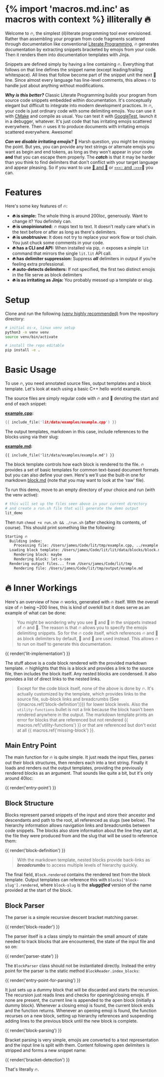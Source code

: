 {% import 'macros.md.inc' as macros with context %}
illiterally 🔥
============

Welcome to 🔥, the simplest (il)literate programming tool ever envisioned. Rather than assembling your program from code fragments scattered through documentation like conventional [Literate Programming](https://en.wikipedia.org/wiki/Literate_programming), 🔥 generates documentation by extracting snippets bracketed by emojis from your code. Then it renders them into documentation templates with Jinja.

Snippets are defined simply by having a line containing 🔥. Everything that follows on that line defines the snippet name (except leading/trailing whitespace). All lines that follow become part of the snippet unit the next 🧯 line. Since almost every language has line-level comments, this allows 🔥 to handle just about anything without modifications.

***Why is this better?*** Classic Literate Programming builds your program from source code snippets embedded within documentation. It's conceptually elegant but difficult to integrate into modern development practices. In 🔥, your code is just ordinary code with some delimiting emojis. You can use it with [CMake](https://cmake.org/) and compile as usual. You can test it with [GoogleTest](https://github.com/google/googletest), launch it in a debugger, whatever. It's just code that has irritating emojis scattered everywhere. Then 🔥 uses it to produce documents with irritating emojis scattered everywhere. Awesome!

***Can we disable irritating emojis?*** 😬 Harsh question, you might be missing the point. But yes, you can provide any text strings or alternate emojis you want as begin and end tokens, as long as they won't appear in your code **and** that you can escape them properly. The ***catch*** is that it may be harder than you think to find delimiters that don't conflict with your target language and appear pleasing. So if you want to use [🫸 and 🫷](./handmoji.md) or [`<<<:` and `:>>>`](./nomoji.md)🤮 you can. 

# Features

Here's some key features of 🔥:

- **🔥 is simple:** The whole thing is around 200loc, generously. Want to change it? You definitely can.
- **🔥 is unopinionated:** 🔥 maps text to text. It doesn't really care what's in the text before or after as long as there's delimiters.
- **🔥 is unobtrusive:** It does not try to replace your work flow or tool chain. You just chuck some comments in your code.
- **🔥 has a CLI and API:** When installed via pip, 🔥 exposes a simple `lit` command that mirrors the single `lit.lit` API call.
- **🔥 has delimiter suppression:** Suppress ***all*** delimiters in output if you're feeling extra professional.
- **🔥 auto-detects delimiters:** If not specified, the first two distinct emojis in the file serve as block delimiters 
- **🔥 is as irritating as Jinja:** You probably messed up a template or slug. 

# Setup

Clone and run the following [(venv highly recommended)](https://docs.python.org/3/library/venv.html) from the repository directory:

```bash
# initial os-x, linux venv setup
python3 -m venv venv
source venv/bin/activate

# install the repo editable
pip install -e .
```

# Basic Usage

To use 🔥, you need annotated source files, output templates and a block template. Let's look at each using a basic C++ hello world example.

The source files are simply regular code with 🔥 and 🧯 denoting the start and end of each snippet:

**[example.cpp](./lit/data/examples/example.cpp):**
`````cpp
{{ include_file('lit/data/examples/example.cpp') }}
`````

The output templates, markdown in this case, include references to the blocks using via their slug:

**[example.md](./lit/data/examples/example.md):**
`````text
{{ include_file('lit/data/examples/example.md') }}
`````

The block template controls how each block is rendered to the file. 🔥 provides a set of basic templates for common text-based document formats but you can also define your own. Here's we'll use the built-in one for markdown [block.md](./lit/data/blocks/block.md) (note that you may want to look at the 'raw' file).

To run this demo, move to an empty directory of your choice and run (with the venv active):

```bash
# this will set up the files seen above in your current directory
# and create a run.sh file that will generate the demo output
lit_demo
```

Then run `chmod +x run.sh && ./run.sh` (after checking its contents, of course). This should print something like the following:

```bash
Starting 🔥
  Building index:
    Processing file: /Users/james/Code/lit/tmp/example.cpp, ../example.cpp
  Loading block template: /Users/james/Code/lit/lit/data/blocks/block.md
    Rendering block: maybe
    Rendering block: let-s-see
  Rendering output files... from /Users/james/Code/lit/tmp
    Rendering file: /Users/james/Code/lit/tmp/output/example.md
```


# 🔥 Inner Workings

Here's an overview of how 🔥 works, generated with 🔥 itself. With the overall size of 🔥 being ~200 lines, this is kind of overkill but it does serve as an example of what can be done:

> You might be wondering why you see 🚀 and 🚗 in the snippets instead of 🔥 and 🧯. The reason is that 🔥 allows you to specify the emojis delimiting snippets. So for the 🔥 code itself, which references 🔥 and 🧯 as block delimiters by default, 🚀 and 🚗 are used instead. This allows 🔥 to run on itself to generate this documentation.

{{ render('lit-implementation') }}

The stuff above is a code block rendered with the provided markdown template. 🔥 highlights that this is a block and provides a link to the source file, then includes the block itself. Any nested blocks are condensed. It also provides a list of direct links to the nested links.

> Except for the code block itself, none of the above is done by 🔥. It's actually customized by the template, which provides links to the source file, sub-block links and breadcrumbs (See {{macros.ref('block-definition')}}) for lower block levels. Also the `utility-functions` bullet is not a link because the block hasn't been rendered anywhere in the output. The markdown template prints an error for blocks that are referenced but not rendered {{ macros.ref('utility-functions') }} or that are referenced but don't exist at all {{ macros.ref('missing-block') }}.

## Main Entry Point

The main function for 🔥 is quite simple. It just reads the input files, parses out their block structures, then renders each into a text string. Finally it loads and renders out the output templates, providing the previously rendered blocks as an argument. That sounds like quite a bit, but it's only around 40loc: 

{{ render('entry-point') }}

## Block Structure

Blocks represent parsed snippets of the input and store their ancestor and descendants and path to the root, all referenced as slugs (see below). The hierarchy information allows navigation links and breadcrumbs between code snippets. The blocks also store information about the line they start at, the file they were produced from and the slug that will be used to reference them:

{{ render('block-definition') }}

> With the markdown template, nested blocks provide back-links as ***breadcrumbs*** to access multiple levels of hierarchy quickly. 

The final field, `Block.rendered` contains the rendered text from the block template. Output templates can reference this with `blocks['block-slug'].rendered`, where `block-slug` is the ***sluggified*** version of the name provided at the start of the block.

## Block Parser

The parser is a simple recursive descent bracket matching parser.  

{{ render('block-reader') }}

The parser itself is a class simply to maintain the small amount of state needed to track blocks that are encountered, the state of the input file and so on:

{{ render('parser-state') }}

The `BlockParser` class should not be instantiated directly. Instead the entry point for the parser is the static method `BlockReader.index_blocks`:

{{ render('entry-point-for-parsing') }}

It just sets up a dummy block that will be discarded and starts the recursion. The recursion just reads lines and checks for opening/closing emojis. If none are present, the current line is appended to the open block (initially a dummy block). Whenever a closing emoji is found, the current block ends and the function returns. Whenever an opening emoji is found, the function recurses on a new block, setting up hierarchy references and suspending adding lines to the previous block until the new block is complete.

{{ render('block-parsing') }}

Bracket parsing is very simple, emojis are converted to a text representation and the input line is split with them. Content following open delimiters is stripped and forms a new snippet name:

{{ render('bracket-detection') }}


That's literally 🔥.